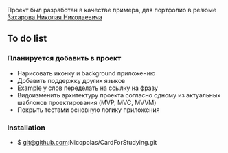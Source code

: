 
Проект был разработан в качестве примера, для портфолио в резюме [Захарова Николая Николаевича](https://hh.ru/applicant/resumes/view?resume=06285ed3ff0593ce870039ed1f344d53553939)

## To do list
### Планируется добавить в проект
- Нарисовать иконку и background приложению
- Добавить поддержку других языков
- Example у слов переделать на ссылку на фразу
- Видоизменить архитектуру проекта согласно одному из актуальных шаблонов проектирования (MVP, MVC, MVVM)
- Покрыть тестами основную логику приложения

### Installation

- $ git@github.com:Nicopolas/CardForStudying.git